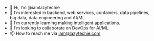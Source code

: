 - 👋 Hi, I’m @iamlazytechie
- 👀 I’m interested in backend, web services, containers, data pipelines, big data, data engineering and AI/ML.
- 🌱 I’m currently learning making intelligent applications.
- 💞️ I’m looking to collaborate on DevOps for AI/ML.
- 📫 How to reach me via iam@lazytechie.com

<!---
iamlazytechie/iamlazytechie is a ✨ special ✨ repository because its `README.md` (this file) appears on your GitHub profile.
You can click the Preview link to take a look at your changes.
--->
